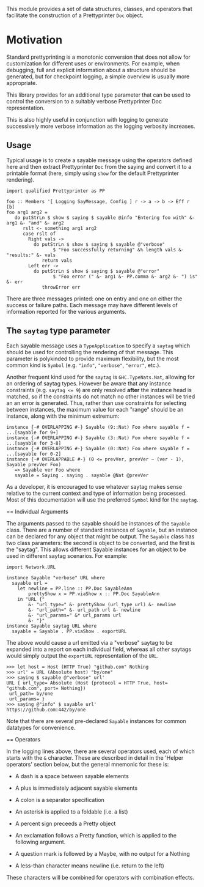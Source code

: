 This module provides a set of data structures, classes, and operators that
facilitate the construction of a Prettyprinter `Doc` object.

# Motivation

Standard prettyprinting is a monotonic conversion that does not allow for
customization for different uses or environments.  For example, when debugging,
full and explicit information about a structure should be generated, but for
checkpoint logging, a simple overview is usually more appropriate.

This library provides for an additional type parameter that can be used to
control the conversion to a suitably verbose Prettyprinter Doc representation.

This is also highly useful in conjunction with logging to generate successively
more verbose information as the logging verbosity increases.

## Usage

Typical usage is to create a sayable message using the operators defined here and
then extract Prettyprinter `Doc` from the saying and convert it to a printable
format (here, simply using `show` for the default Prettyprinter rendering).

```
import qualified Prettyprinter as PP

foo :: Members '[ Logging SayMessage, Config ] r -> a -> b -> Eff r [b]
foo arg1 arg2 =
   do putStrLn $ show $ saying $ sayable @info "Entering foo with" &- arg1 &- "and" &- arg2
      rslt <- something arg1 arg2
      case rslt of
        Right vals ->
          do putStrLn $ show $ saying $ sayable @"verbose"
                 $ "Foo successfully returning" &% length vals &- "results:" &- vals
             return vals
        Left err ->
          do putStrLn $ show $ saying $ sayable @"error"
                 $ "Foo error (" &- arg1 &- PP.comma &- arg2 &- ") is" &- err
             throwError err
```

There are three messages printed: one on entry and one on either the success or
failure paths.  Each message may have different levels of information reported
for the various arguments.

## The `saytag` type parameter

Each sayable message uses a `TypeApplication` to specify a `saytag` which should
be used for controlling the rendering of that message.  This parameter is
polykinded to provide maximum flexibility, but the most common kind is `Symbol`
(e.g. `"info"`, `"verbose"`, `"error"`, etc.).

Another frequent kind used for the `saytag` is `GHC.TypeNats.Nat`, allowing for
an ordering of saytag types.  However be aware that any instance constraints
(e.g. `saytag <= 9`) are only resolved __after__ the instance head is matched, so
if the constraints do not match no other instances will be tried an an error is
generated.  Thus, rather than use constraints for selecting between instances,
the maximum value for each "range" should be an instance, along with the minimum
extremum:

```
instance {-# OVERLAPPING #-} Sayable (9::Nat) Foo where sayable f = ...[sayable for 9+]
instance {-# OVERLAPPING #-} Sayable (3::Nat) Foo where sayable f = ...[sayable for 3-8]
instance {-# OVERLAPPING #-} Sayable (0::Nat) Foo where sayable f = ...[sayable for 0-2]
instance {-# OVERLAPPABLE #-} (0 <= prevVer, prevVer ~ (ver - 1), Sayable prevVer Foo)
   => Sayable ver Foo where
   sayable = Saying . saying . sayable @Nat @prevVer
```

As a developer, it is encouraged to use whatever saytag makes sense relative to
the current context and type of information being processed.  Most of this
documentation will use the preferred `Symbol` kind for the `saytag`.

== Individual Arguments

The arguments passed to the sayable should be instances of the `Sayable` class.
There are a number of standard instances of `Sayable`, but an instance can be
declared for any object that might be output.  The `Sayable` class has two class
parameters: the second is object to be converted, and the first is the "saytag".
This allows different Sayable instances for an object to be used in different
saytag scenarios.  For example:

```
import Network.URL

instance Sayable "verbose" URL where
  sayable url =
    let newline = PP.line :: PP.Doc SayableAnn
        prettyShow x = PP.viaShow x :: PP.Doc SayableAnn
    in "URL {"
        &- "url_type=" &- prettyShow (url_type url) &- newline
        &- "url_path=" &- url_path url &- newline
        &- "url_params=" &* url_params url
        &- "}"
instance Sayable saytag URL where
  sayable = Sayable . PP.viaShow . exportURL
```

The above would cause a url emitted via a "verbose" saytag to be
expanded into a report on each individual field, whereas all other
saytags would simply output the `exportURL` representation of the `URL`.

```
>>> let host = Host (HTTP True) "github.com" Nothing
>>> url' = URL (Absolute host) "by/one"
>>> saying $ sayable @"verbose" url'
URL { url_type= Absolute (Host {protocol = HTTP True, host= "github.com", port= Nothing})
 url_path= by/one
 url_params= }
>>> saying @"info" $ sayable url'
https://github.com:442/by/one
```

Note that there are several pre-declared `Sayable` instances for common
datatypes for convenience.

== Operators

In the logging lines above, there are several operators used, each of which
starts with the `&` character.  These are described in detail in the 'Helper
operators' section below, but the general mnemonic for these is:

  * A dash is a space between sayable elements

  * A plus is immediately adjacent sayable elements

  * A colon is a separator specification

  * An asterisk is applied to a foldable (i.e. a list)

  * A percent sign preceeds a Pretty object

  * An exclamation follows a Pretty function, which is applied to the following
    argument.

  * A question mark is followed by a Maybe, with no output for a Nothing

  * A less-than character means newline (i.e. return to the left)

These characters will be combined for operators with combination effects.
